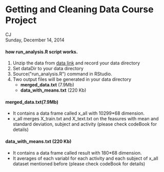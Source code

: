 # Getting and Cleaning Data Course Project
CJ  
Sunday, December 14, 2014  

#### how run_analysis.R script works.

1. Unzip the data from [data link] and record your data directory
2. Set dataDir to your data directory
3. Source("run_analysis.R") command in RStudio.
4. Two output files will be generated in your data directory  
    - **merged_data.txt** (7.9Mb)
    - **data_with_means.txt** (220 Kb)
    
####  merged_data.txt(7.9Mb)     
- It contains a data frame called x_all with 10299*68 dimension. 
- x_all merges X_train.txt and X_text.txt on the feasures with mean and standard deviation, 
subject and activity (please check codeBook for details)
    
#### data_with_means.txt (220 Kb)       
- It contains a data frame called result with 180*68 dimension.
- It averages of each variabl for each activity and each subject of x_all dataset mentioned before
(please check codeBook for details)
    
    
[data link]:(https://d396qusza40orc.cloudfront.net/getdata%2Fprojectfiles%2FUCI%20HAR%20Dataset.zip)
